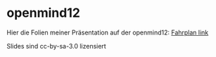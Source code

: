 openmind12
====

Hier die Folien meiner Präsentation auf der openmind12:
[Fahrplan link](https://pentabarf.junge-piraten.de/fahrplan/om12/events/74.de.html)

Slides sind cc-by-sa-3.0 lizensiert

